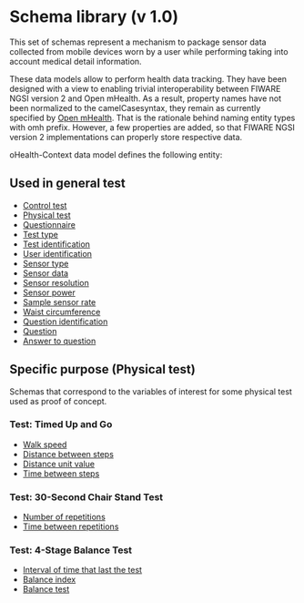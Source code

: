 # Schema library (v 1.0)

This set of schemas represent a mechanism to package sensor data collected from mobile devices worn by a user while performing taking into account medical detail information.

These data models allow to perform health data tracking. They have been designed with a view to enabling trivial interoperability between FIWARE NGSI version 2 and Open mHealth. As a result, property names have not been normalized to the camelCasesyntax, they remain as currently specified by [Open mHealth](http://www.openmhealth.org/). That is the rationale behind naming entity types with omh prefix. However, a few properties are added, so that FIWARE NGSI version 2 implementations can properly store respective data.

oHealth-Context data model defines the following entity:


## Used in general test
* [Control test](./ClinicalControl/control-test-1.x.json)
* [Physical test](./PhysicalTest/physical-test-1.x.json)
* [Questionnaire](./Questionnaire/questionnaire-1.x.json)
* [Test type](./dataType/test-type-1.x.json)
* [Test identification](./dataType/test-identification-1.x.json)
* [User identification](./dataType/user-identification-1.x.json)
* [Sensor type](./dataType/sensor-type-1.x.json)
* [Sensor data](./dataType/sensor-data-1.x.json)
* [Sensor resolution](./dataType/sensor-resolution-1.x.json)
* [Sensor power](./dataType/sensor-power-1.x.json)
* [Sample sensor rate](./dataType/sample-sensor-rate-1.x.json)
* [Waist circumference](./dataType/waist-circumference-1.x.json)
* [Question identification](./dataType/question-identification-1.x.json)
* [Question](./dataType/question-1.x.json)
* [Answer to question](./dataType/answer-to-question-1.x.json)

## Specific purpose (Physical test)

Schemas that correspond to the variables of interest for some physical test used as proof of concept.

### Test: Timed Up and Go 
* [Walk speed](./dataType/walk-speed-1.x.json)
* [Distance between steps](./dataType/step-distance-1.x.json)
* [Distance unit value](./dataType/distance-unit-1.x.json)
* [Time between steps](./dataType/latency-1.x.json)

### Test: 30-Second Chair Stand Test
* [Number of repetitions](./dataType/repetitions-1.x.json)
* [Time between repetitions](./dataType/latency-1.x.json)

### Test: 4-Stage Balance Test
* [Interval of time that last the test](http://www.openmhealth.org/schema/omh/duration-unit-value-1.0.json)
* [Balance index](./dataType/balance-index-1.x.json)
* [Balance test](./dataType/balance-test-1.x.json)